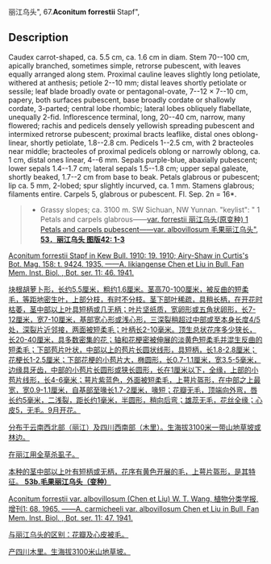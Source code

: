 丽江乌头",
67.**Aconitum forrestii** Stapf",

## Description
Caudex carrot-shaped, ca. 5.5 cm, ca. 1.6 cm in diam. Stem 70--100 cm, apically branched, sometimes simple, retrorse pubescent, with leaves equally arranged along stem. Proximal cauline leaves slightly long petiolate, withered at anthesis; petiole 2--10 mm; distal leaves shortly petiolate or sessile; leaf blade broadly ovate or pentagonal-ovate, 7--12 × 7--10 cm, papery, both surfaces pubescent, base broadly cordate or shallowly cordate, 3-parted; central lobe rhombic; lateral lobes obliquely flabellate, unequally 2-fid. Inflorescence terminal, long, 20--40 cm, narrow, many flowered; rachis and pedicels densely yellowish spreading pubescent and intermixed retrorse pubescent; proximal bracts leaflike, distal ones oblong-linear, shortly petiolate, 1.8--2.8 cm. Pedicels 1--2.5 cm, with 2 bracteoles near middle; bracteoles of proximal pedicels oblong or narrowly oblong, ca. 1 cm, distal ones linear, 4--6 mm. Sepals purple-blue, abaxially pubescent; lower sepals 1.4--1.7 cm; lateral sepals 1.5--1.8 cm; upper sepal galeate, shortly beaked, 1.7--2 cm from base to beak. Petals glabrous or pubescent; lip ca. 5 mm, 2-lobed; spur slightly incurved, ca. 1 mm. Stamens glabrous; filaments entire. Carpels 5, glabrous or pubescent. Fl. Sep. 2n = 16*.

> * Grassy slopes; ca. 3100 m. SW Sichuan, NW Yunnan.
  "keylist": "
1 Petals and carpels glabrous——<a href='/info/Aconitum forrestii var. forrestii?t=foc'>var. forrestii 丽江乌头(原变种)
1 Petals and carpels pubescent——<a href='/info/Aconitum forrestii var. albovillosum?t=foc'>var. albovillosum 毛果丽江乌头",
**53．丽江乌头 图版42: 1-3**

Aconitum forrestii Stapf in Kew Bull. 1910: 19. 1910; Airy-Shaw in Curtis's Bot. Mag. 158: t. 9424. 1935. ——A. likiangense Chen et Liu in Bull. Fan Mem. Inst. Biol. , Bot. ser. 11: 46. 1941.

块根胡萝卜形，长约5.5厘米，粗约1.6厘米。茎高70-100厘米，被反曲的短柔毛，等距地密生叶，上部分枝，有时不分枝。茎下部叶稀疏，具稍长柄，在开花时枯萎，茎中部以上叶具短柄或几无柄；叶片坚纸质，宽卵形或五角状卵形，长7-12厘米，宽7-10厘米，基部宽心形或浅心形，三深裂稍超过中部或至本身长度4/5处，深裂片近邻接，两面被短柔毛；叶柄长2-10毫米。顶生总状花序多少狭长，长20-40厘米，具多数密集的花；轴和花梗密被伸展的淡黄色短柔毛并混生反曲的短柔毛；下部苞片叶状，中部以上的苞片长圆状线形，具短柄，长1.8-2.8厘米；花梗长1-2.5厘米；下部花梗的小苞片大，椭圆形，长0.7-1.1厘米，宽3.5-5毫米，边缘具牙齿，中部的小苞片长圆形或狭长圆形，长在1厘米以下，全缘，上部的小苞片线形，长4-6毫米；萼片紫蓝色，外面被短柔毛，上萼片盔形，在中部之上最宽，宽0.9-1.1厘米，自基部至喙长1.7-2厘米，喙短；花瓣无毛，顶端向外弯，唇长约5毫米，二浅裂，距长约1毫米，半圆形，稍向后弯；雄蕊无毛，花丝全缘；心皮5，无毛。9月开花。

分布于云南西北部（丽江）及四川西南部（木里）。生海拔3100米一带山地草坡或林边。

在丽江用全草杀虱子。

本种的茎中部以上叶有短柄或无柄，花序有黄色开展的毛，上萼片盔形，是其特征。
**53b.毛果丽江乌头（变种）**

Aconitum forrestii var. albovillosum (Chen et Liu) W. T. Wang, 植物分类学报, 增刊1: 68. 1965. ——A. carmicheeli var. albovillosum Chen et Liu in Bull. Fan Mem. Inst. Biol. , Bot. ser. 11: 47. 1941.

与丽江乌头的区别：花瓣及心皮被毛。

产四川木里。生海拔3100米山地草坡。
